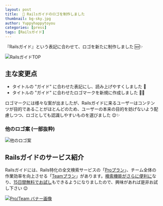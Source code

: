 ```yaml
---
layout: post
title:  📕 Railsガイドのロゴを制作しました
thumbnail: bg-sky.jpg
author: Yuppyhappytoyou
categories: [press]
tags: [Railsガイド]
---
```


『Railsガイド』という表記に合わせて、ロゴを新たに制作しました 🆕✨

![RailsガイドTOP](https://i.gyazo.com/1e42e8e4099fddaffc9cb4bfff640cb7.png)

## 主な変更点

- タイトルの "ガイド" に合わせた表記にし、読み上げやすくしました 👀
- タイトルの "ガイド" に合わせたロゴマークを新規に作成しました 📕💎

ロゴマークには様々な案が出ましたが、Railsガイドに来るユーザーはコンテンツが目的であることがほとんどのため、ユーザーの本来の目的を妨げないよう配慮しつつ、ロゴとしても認識しやすいものを選びました 😌✨

### 他のロゴ案 (一部抜粋)
![他のロゴ案](https://i.gyazo.com/38b97cb4989a0f1eaf4f1dd1a0b77c02.png)


## Railsガイドのサービス紹介

Railsガイドには、Rails特化の全文検索サービスの「[Proプラン](https://railsguides.jp/pro)」、チーム全体の作業効率を向上させる「[Teamプラン](https://railsguides.jp/team)」があります。[検索機能がさらに便利に](https://yasslab.jp/ja/news/railsguides-static-search)なり、[15日間無料でお試し](https://yasslab.jp/ja/news/add-trial-plan-for-pro-users)もできるようになりましたので、興味があれば是非お試し下さい 😉

[![Pro/Team バナー画像](https://i.gyazo.com/28e08ed404d97ae56e9c1efc9dc53e25.png)](https://railsguides.jp/#pr)
